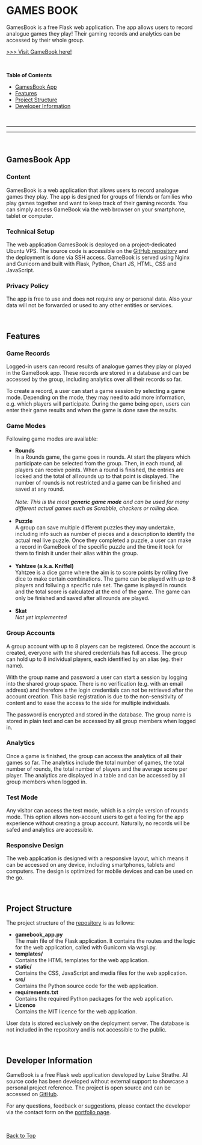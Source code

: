 <title>GamesBook README</title>

<h1>GAMES BOOK</h1>

<p>GamesBook is a free Flask web application. The app allows users to record analogue games they play! Their gaming records and analytics can be accessed by their whole group.</p>


<a href="www.gamesbook.site" target='_blank'>>>> Visit GameBook here!</a>

<br>

<div>
    <p><b>Table of Contents</b></p>
    <ul> 
        <li><a href="#gamesbook-app">GamesBook App</a></li>
        <li><a href="#features">Features</a></li>
        <li><a href="#project-structure">Project Structure</a></li>
        <li><a href="#developer-information">Developer Information</a></li>
</div>

<br>

---
---

<br>



<h2>GamesBook App</h2>
<h3>Content</h3>
<p>GamesBook is a web application that allows users to record analogue games they play. The app is designed for groups of friends or families who play games together and want to keep track of their gaming records. You can simply access GameBook via the web browser on your smartphone, tablet or computer.</p>

<h3>Technical Setup</h3>
<p>The web application GamesBook is deployed on a project-dedicated Ubuntu VPS. The source code is accessible on the <a href='' target='_blank'>GitHub repository</a> and the deployment is done via SSH access. GameBook is served using Nginx and Gunicorn and built with Flask, Python, Chart JS, HTML, CSS and JavaScript.</p>

<h3>Privacy Policy</h3>
<p>The app is free to use and does not require any or personal data. Also your data will not be forwarded or used to any other entities or services.</p>


<br> 
<h2>Features</h2>

<h3>Game Records</h3>
<p>Logged-in users can record results of analogue games they play or played in the GameBook app. These records are stored in a database and can be accessed by the group, including analytics over all their records so far.</p>
<p>To create a record, a user can start a game session by selecting a game mode. Depending on the mode, they may need to add more information, e.g. which players will participate. During the game being open, users can enter their game results and when the game is done save the results.</p>



<h3>Game Modes</h3>

<p>Following game modes are available: </p>
<ul>
    <li><b>Rounds</b> <br>In a Rounds game, the game goes in rounds. At start the players which participate can be selected from the group. Then, in each round, all players can receive points. When a round is finished, the entries are locked and the total of all rounds up to that point is displayed. The number of rounds is not restricted and a game can be finished and saved at any round.
    <br><br><i>Note: This is the most <b>generic game mode</b> and can be used for many different actual games such as Scrabble, checkers or rolling dice.</i></li><br>
    <li><b>Puzzle</b> <br>A group can save multiple different puzzles they may undertake, including info such as number of pieces and a description to identify the actual real live puzzle. Once they completed a puzzle, a user can make a record in GameBook of the specific puzzle and the time it took for them to finish it under their alias within the group.</li><br> 
    <li><b>Yahtzee (a.k.a. Kniffel)</b> <br>Yahtzee is a dice game where the aim is to score points by rolling five dice to make certain combinations. The game can be played with up to 8 players and follwing a specific rule set. The game is played in rounds and the total score is calculated at the end of the game. The game can only be finished and saved after all rounds are played.
    </li>
    <br> 
    <li><b>Skat</b> <br><i>Not yet implemented</i></li>
</ul>


<h3>Group Accounts</h3>
<p>A group account with up to 8 players can be registered. Once the account is created, everyone with the shared credentials has full access. The group can hold up to 8 individual players, each identified by an alias (eg. their name). </p>
<p> With the group name and password a user can start a session by logging into the shared group space. There is no verification (e.g. with an email address) and therefore a the login credentials can not be retrieved after the account creation. This basic registration is due to the non-sensitivity of content and to ease the access to the side for multiple individuals.</p>
<p>The password is encrypted and stored in the database. The group name is stored in plain text and can be accessed by all group members when logged in.</p>



<h3>Analytics</h3>
<p>Once a game is finished, the group can access the analytics of all their games so far. The analytics include the total number of games, the total number of rounds, the total number of players and the average score per player. The analytics are displayed in a table and can be accessed by all group members when logged in.</p>

<h3>Test Mode</h3>
<p>Any visitor can access the test mode, which is a simple version of rounds mode. This option allows non-account users to get a feeling for the app experience without creating a group account. Naturally, no records will be safed and analytics are accessible.</p>

<h3>Responsive Design</h3>
<p>The web application is designed with a responsive layout, which means it can be accessed on any device, including smartphones, tablets and computers. The design is optimized for mobile devices and can be used on the go.</p>

<br> 
<h2>Project Structure</h2>
<p>The project structure of the <a href='https://github.com/LuiseStrathe/Gamebook' target='_blank'>repository</a> is as follows:</p>
<ul>
    <li><b>gamebook_app.py</b> <br> The main file of the Flask application. It contains the routes and the logic for the web application, called with Gunicorn via wsgi.py.</li>
    <li><b>templates/</b> <br> Contains the HTML templates for the web application.</li>
    <li><b>static/</b> <br> Contains the CSS, JavaScript and media files for the web application.</li>
    <li><b>src/</b> <br> Contains the Python source code for the web application.</li>
    <li><b>requirements.txt</b> <br> Contains the required Python packages for the web application.</li>
    <li><b>Licence</b> <br> Contains the MIT licence for the web application.</li></ul>
<p>User data is stored exclusively on the deployment server. The database is not included in the repository and is not accessible to the public.</p>

<br>
<h2>Developer Information</h2>
<p>GameBook is a free Flask web application developed by Luise Strathe. All source code has been developed without external support to showcase a personal project reference. The project is open source and can be accessed on <a href='https://github.com/LuiseStrathe/Gamebook' target='_blank'>GitHub</a>.</p>
<p>For any questions, feedback or suggestions, please contact the developer via the contact form on the <a href='https://www.datascienceportfol.io/Luise_strathe' target='_blank'>portfolio page</a>.</p>

<br>

<a href="#games-book">Back to Top</a>



